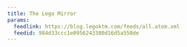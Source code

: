 ```yaml
---
title: The Lego Mirror
params:
  feedlink: https://blog.legoktm.com/feeds/all.atom.xml
  feedid: 984d33ccc1e0956243380d16d5a550de
---
```

